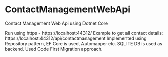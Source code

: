# ContactManagementWebApi
Contact Management Web Api using Dotnet Core

Run using https - https://localhost:44312/
Example to get all contact details: https://localhost:44312/api/contactmanagement
Implemented using Repository pattern, EF Core is used, Automapper etc.
SQLITE DB is used as backend.
Used Code First Migration approach.
